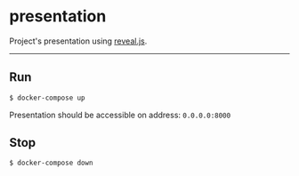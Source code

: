 # presentation

Project's presentation using [reveal.js](https://revealjs.com).

----------

## Run

```bash
$ docker-compose up
```

Presentation should be accessible on address: `0.0.0.0:8000`


## Stop

```bash
$ docker-compose down
```
